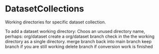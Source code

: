 # DatasetCollections
Working directories for specific dataset collection.

To add a dataset working directory:
Choos an unused directory name, perhaps: org/dataset
create a org/dataset branch
check in the the working directory as a single directory.
merge branch back into main branch
keep branch if you are still working
delete branch if conversion work is finished

